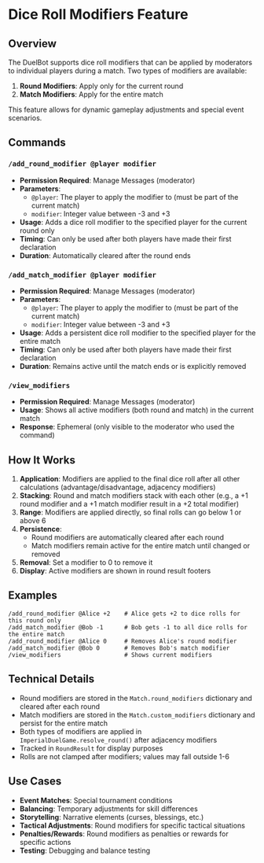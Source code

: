 # Dice Roll Modifiers Feature

## Overview
The DuelBot supports dice roll modifiers that can be applied by moderators to individual players during a match. Two types of modifiers are available:

1. **Round Modifiers**: Apply only for the current round
2. **Match Modifiers**: Apply for the entire match

This feature allows for dynamic gameplay adjustments and special event scenarios.

## Commands

### `/add_round_modifier @player modifier`
- **Permission Required**: Manage Messages (moderator)
- **Parameters**:
  - `@player`: The player to apply the modifier to (must be part of the current match)
  - `modifier`: Integer value between -3 and +3
- **Usage**: Adds a dice roll modifier to the specified player for the current round only
- **Timing**: Can only be used after both players have made their first declaration
- **Duration**: Automatically cleared after the round ends

### `/add_match_modifier @player modifier`
- **Permission Required**: Manage Messages (moderator)
- **Parameters**:
  - `@player`: The player to apply the modifier to (must be part of the current match)
  - `modifier`: Integer value between -3 and +3
- **Usage**: Adds a persistent dice roll modifier to the specified player for the entire match
- **Timing**: Can only be used after both players have made their first declaration
- **Duration**: Remains active until the match ends or is explicitly removed

### `/view_modifiers`
- **Permission Required**: Manage Messages (moderator)
- **Usage**: Shows all active modifiers (both round and match) in the current match
- **Response**: Ephemeral (only visible to the moderator who used the command)

## How It Works

1. **Application**: Modifiers are applied to the final dice roll after all other calculations (advantage/disadvantage, adjacency modifiers)
2. **Stacking**: Round and match modifiers stack with each other (e.g., a +1 round modifier and a +1 match modifier result in a +2 total modifier)
3. **Range**: Modifiers are applied directly, so final rolls can go below 1 or above 6
4. **Persistence**:
   - Round modifiers are automatically cleared after each round
   - Match modifiers remain active for the entire match until changed or removed
5. **Removal**: Set a modifier to 0 to remove it
6. **Display**: Active modifiers are shown in round result footers

## Examples

```
/add_round_modifier @Alice +2    # Alice gets +2 to dice rolls for this round only
/add_match_modifier @Bob -1      # Bob gets -1 to all dice rolls for the entire match
/add_round_modifier @Alice 0     # Removes Alice's round modifier
/add_match_modifier @Bob 0       # Removes Bob's match modifier
/view_modifiers                  # Shows current modifiers
```

## Technical Details

- Round modifiers are stored in the `Match.round_modifiers` dictionary and cleared after each round
- Match modifiers are stored in the `Match.custom_modifiers` dictionary and persist for the entire match
- Both types of modifiers are applied in `ImperialDuelGame.resolve_round()` after adjacency modifiers
- Tracked in `RoundResult` for display purposes
- Rolls are not clamped after modifiers; values may fall outside 1-6

## Use Cases

- **Event Matches**: Special tournament conditions
- **Balancing**: Temporary adjustments for skill differences
- **Storytelling**: Narrative elements (curses, blessings, etc.)
- **Tactical Adjustments**: Round modifiers for specific tactical situations
- **Penalties/Rewards**: Round modifiers as penalties or rewards for specific actions
- **Testing**: Debugging and balance testing
